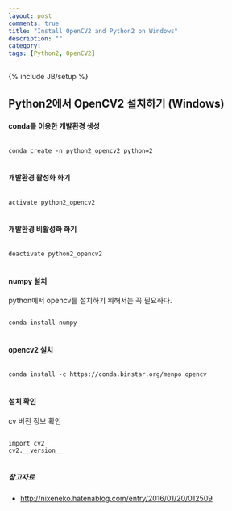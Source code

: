 ```yaml
---
layout: post
comments: true
title: "Install OpenCV2 and Python2 on Windows"
description: ""
category:
tags: [Python2, OpenCV2]
---
```

{% include JB/setup %}

## Python2에서 OpenCV2 설치하기 (Windows)

#### conda를 이용한 개발환경 생성
<pre>
<code>
conda create -n python2_opencv2 python=2
</code>
</pre>

#### 개발환경 활성화 화기
<pre>
<code>
activate python2_opencv2
</code>
</pre>

#### 개발환경 비활성화 화기
<pre>
<code>
deactivate python2_opencv2
</code>
</pre>

#### numpy 설치
python에서 opencv를 설치하기 위해서는 꼭 필요하다.

<pre>
<code>
conda install numpy
</code>
</pre>

#### opencv2 설치
<pre>
<code>
conda install -c https://conda.binstar.org/menpo opencv
</code>
</pre>

#### 설치 확인
cv 버전 정보 확인
<pre>
<code>
import cv2
cv2.__version__
</code>
</pre>

##### 참고자료
* <http://nixeneko.hatenablog.com/entry/2016/01/20/012509>
